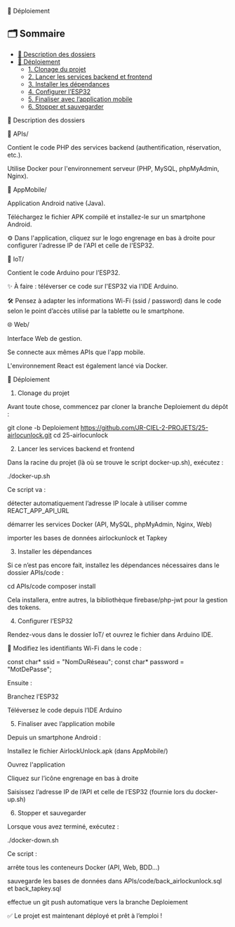 🔐 Déploiement

## 🗂 Sommaire

- [🧠 Description des dossiers](#-description-des-dossiers)
- [🚀 Déploiement](#-déploiement)
  - [1. Clonage du projet](#1-clonage-du-projet)
  - [2. Lancer les services backend et frontend](#2-lancer-les-services-backend-et-frontend)
  - [3. Installer les dépendances](#3-installer-les-dépendances)
  - [4. Configurer l’ESP32](#4-configurer-lesp32)
  - [5. Finaliser avec l’application mobile](#5-finaliser-avec-lapplication-mobile)
  - [6. Stopper et sauvegarder](#6-stopper-et-sauvegarder)


🧠 Description des dossiers

🔧 APIs/

Contient le code PHP des services backend (authentification, réservation, etc.).

Utilise Docker pour l'environnement serveur (PHP, MySQL, phpMyAdmin, Nginx).

📱 AppMobile/

Application Android native (Java).

Téléchargez le fichier APK compilé et installez-le sur un smartphone Android.

⚙️ Dans l'application, cliquez sur le logo engrenage en bas à droite pour configurer l'adresse IP de l'API et celle de l'ESP32.

📱 IoT/

Contient le code Arduino pour l’ESP32.

✨ À faire : téléverser ce code sur l'ESP32 via l'IDE Arduino.

🛠 Pensez à adapter les informations Wi-Fi (ssid / password) dans le code selon le point d’accès utilisé par la tablette ou le smartphone.

🌐 Web/

Interface Web de gestion.

Se connecte aux mêmes APIs que l'app mobile.

L'environnement React est également lancé via Docker.

🚀 Déploiement

1. Clonage du projet

Avant toute chose, commencez par cloner la branche Deploiement du dépôt :

git clone -b Deploiement https://github.com/JR-CIEL-2-PROJETS/25-airlocunlock.git
cd 25-airlocunlock

2. Lancer les services backend et frontend

Dans la racine du projet (là où se trouve le script docker-up.sh), exécutez :

./docker-up.sh

Ce script va :

détecter automatiquement l’adresse IP locale à utiliser comme REACT_APP_API_URL

démarrer les services Docker (API, MySQL, phpMyAdmin, Nginx, Web)

importer les bases de données airlockunlock et Tapkey

3. Installer les dépendances

Si ce n’est pas encore fait, installez les dépendances nécessaires dans le dossier APIs/code :

cd APIs/code
composer install

Cela installera, entre autres, la bibliothèque firebase/php-jwt pour la gestion des tokens.

4. Configurer l’ESP32

Rendez-vous dans le dossier IoT/ et ouvrez le fichier dans Arduino IDE.

🔧 Modifiez les identifiants Wi-Fi dans le code :

const char* ssid = "NomDuRéseau";
const char* password = "MotDePasse";

Ensuite :

Branchez l’ESP32

Téléversez le code depuis l’IDE Arduino

5. Finaliser avec l’application mobile

Depuis un smartphone Android :

Installez le fichier AirlockUnlock.apk (dans AppMobile/)

Ouvrez l'application

Cliquez sur l’icône engrenage en bas à droite

Saisissez l’adresse IP de l’API et celle de l’ESP32 (fournie lors du docker-up.sh)

6. Stopper et sauvegarder

Lorsque vous avez terminé, exécutez :

./docker-down.sh

Ce script :

arrête tous les conteneurs Docker (API, Web, BDD...)

sauvegarde les bases de données dans APIs/code/back_airlockunlock.sql et back_tapkey.sql

effectue un git push automatique vers la branche Deploiement

✅ Le projet est maintenant déployé et prêt à l’emploi !